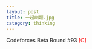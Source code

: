 ```yaml
---
layout: post
title: 一起刷题.jpg
category: thinking
---
```


Codeforces Beta Round #93  <span style="color:red">[C]</span>

